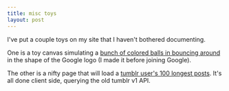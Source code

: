 ```yaml
---
title: misc toys
layout: post
---
```


I've put a couple toys on my site that I haven't bothered documenting.

One is a toy canvas simulating a [bunch of colored balls in bouncing around](/google.html)
in the shape of the Google logo (I made it before joining Google).

The other is a nifty page that will load a [tumblr user's 100 longest posts](/js/tumblr.html).
It's all done client side, querying the old tumblr v1 API.
